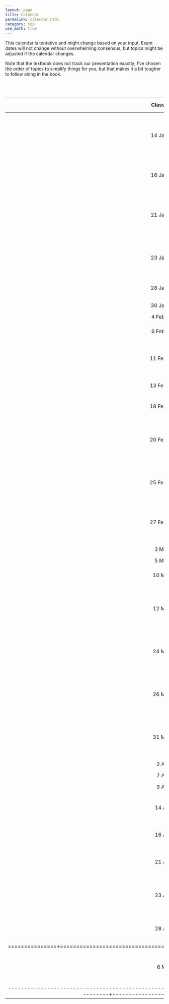 ```yaml
---
layout: page
title: Calendar
permalink: calendar.html
category: top 
use_math: true
---
```


    
This calendar is tentative and might change based on your input. Exam dates will not change without overwhelming consensus, but topics might be adjusted if the calendar changes.

Note that the textbook does not track our presentation exactly; I've chosen the order of topics to simplify things for you, but that makes it a bit tougher to follow along in the book.
  
<br><br>


| Class Date    | Topics                                                  | Textbook sections              |
|:-------------:|:-------------------------------------------------------:|:------------------------------:|
| 14 January | <a href="slides/lecture1.pdf">Introduction; what is physics?; dimensions and units; Fermi problems</a> | 1.1-1.5 |
| 16 January | <a href="slides/lecture2.pdf">"Equations of motion"; acceleration; all the calculus you need"</a> | 3.1-3.3; 3.6 |
| 21 January | <a href="slides/lecture3.pdf">Asking questions in physics; describing rotation; objects in freefall.</a> | 3.4-3.5 |
| 23 January | <a href="slides/lecture4.pdf">Describing things with direction: Vectors. Motion in two dimensions.</a> | 2.1-2.3 |
| 28 January | <a href="slides/lecture5.pdf">Projectile motion problems</a> | 4.1-4.3 |
| 30 January | <a href="slides/lecture6.pdf">Review for Exam 1</a> |  |
| 4 February | **EXAM 1** |  |
| 6 February | <a href="slides/lecture7.pdf">Introduction to Newton’s second law</a> | 5.1; 5.3; 5.7 |
| 11 February | <a href="slides/lecture8.pdf">Solving problems with Newton’s second and third laws</a> | 5.4-5.6 |
| 13 February | <a href="slides/lecture9.pdf">Friction; more practice problems</a> | 6.1-6.2 |
| 18 February | <a href="slides/lecture10.pdf">What it means to move in a circle</a> | 6.3 |
| 20 February | <a href="slides/lecture11.pdf">Universal gravitation; solving problems involving uniform circular motion</a> | 13.1 |
| 25 February | <a href="slides/lecture12.pdf">A historical perspective on mechanics; empiricism and the “laws of nature”</a> |  |
| 27 February | <a href="slides/lecture13.pdf">Torque and rotational inertia: analogues to force and mass</a> | 10.7 |
| 3 March | <a href="slides/lecture14.pdf">Review for Exam 2</a> |  |
| 5 March | **EXAM 2** |  |
| 10 March | <a href="slides/lecture15.pdf">The work-energy theorem</a> | 7.1-7.4 |
| 12 March | <a href="slides/lecture16.pdf">The conservation of energy; potential energy as accounting trick</a> | 8.1-8.3 |
| 24 March | <a href="slides/lecture17.pdf">Rotational kinetic energy; practice problems on conservation of energy</a> | 10.4 |
| 26 March | <a href="slides/lecture18.pdf">The impulse-momentum theorem; conservation of momentum in one dimension</a> | 9.1-9.4 |
| 31 March | <a href="slides/lecture19.pdf">Conservation of momentum in two dimensions; angular momentum</a> | 9.5 |
| 2 April | <a href="slides/lecture20.pdf">Review for Exam 3</a> |  |
| 7 April | **EXAM 3** |  |
| 9 April | <a href="slides/lecture21.pdf">Recognizing pseudoscience</a> |  |
| 14 April | <a href="slides/lecture22.pdf">Calculating torque; static equilibrium problems</a> | "10.3 |
| 16 April | <a href="slides/lecture23.pdf">More on static equilibrium; rotational dynamics</a> | 10.7-10.8 |
| 21 April | <a href="slides/lecture24.pdf">Process-of-science discussion; rolling motion</a> | 11.1 |
| 23 April | <a href="slides/lecture25.pdf">Combinations of translational and rotational motion; practice problems</a> |  |
| 28 April | <a href="slides/lecture26.pdf">Review for the final exam; course retrospective</a> |  |
|===============+=========================================================+=====================+
| 6 May | **FINAL EXAM:** Stolkin Auditorium or Life Sciences Building |  3-5 PM |
|--------------------------------------------------------------------------------------------------------+-------------------------+--------------+




